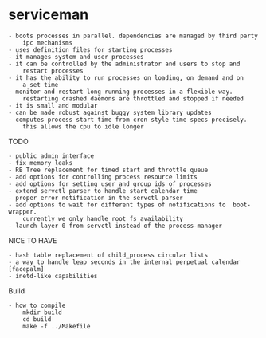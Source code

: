 serviceman
==========

    - boots processes in parallel. dependencies are managed by third party
        ipc mechanisms
    - uses definition files for starting processes
    - it manages system and user processes
    - it can be controlled by the administrator and users to stop and
        restart processes
    - it has the ability to run processes on loading, on demand and on
        a set time
    - monitor and restart long running processes in a flexible way.
        restarting crashed daemons are throttled and stopped if needed
    - it is small and modular
    - can be made robust against buggy system library updates
    - computes process start time from cron style time specs precisely.
        this allows the cpu to idle longer

TODO

    - public admin interface
    - fix memory leaks
    - RB Tree replacement for timed start and throttle queue
    - add options for controlling process resource limits
    - add options for setting user and group ids of processes
    - extend servctl parser to handle start calendar time
    - proper error notification in the servctl parser
    - add options to wait for different types of notifications to  boot-wrapper.
        currently we only handle root fs availability
    - launch layer 0 from servctl instead of the process-manager

NICE TO HAVE

    - hash table replacement of child_process circular lists
    - a way to handle leap seconds in the internal perpetual calendar [facepalm]
    - inetd-like capabilities 

Build
    
    - how to compile
        mkdir build
        cd build 
        make -f ../Makefile 
